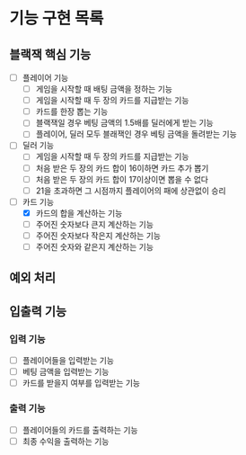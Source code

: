 # 기능 구현 목록

## 블랙잭 핵심 기능

- [ ] 플레이어 기능
    - [ ] 게임을 시작할 때 배팅 금액을 정하는 기능
    - [ ] 게임을 시작할 때 두 장의 카드를 지급받는 기능
    - [ ] 카드를 한장 뽑는 기능
    - [ ] 블랙잭일 경우 베팅 금액의 1.5배를 딜러에게 받는 기능
    - [ ] 플레이어, 딜러 모두 블래잭인 경우 베팅 금액을 돌려받는 기능
- [ ] 딜러 기능
    - [ ] 게임을 시작할 때 두 장의 카드를 지급받는 기능
    - [ ] 처음 받은 두 장의 카드 합이 16이하면 카드 추가 뽑기
    - [ ] 처음 받은 두 장의 카드 합이 17이상이면 뽑을 수 없다
    - [ ] 21을 초과하면 그 시점까지 플레이어의 패에 상관없이 승리
- [ ] 카드 기능
    - [x] 카드의 합을 계산하는 기능
    - [ ] 주어진 숫자보다 큰지 계산하는 기능
    - [ ] 주어진 숫자보다 작은지 계산하는 기능
    - [ ] 주어진 숫자와 같은지 계산하는 기능

## 예외 처리

## 입출력 기능

### 입력 기능

- [ ] 플레이어들을 입력받는 기능
- [ ] 베팅 금액을 입력받는 기능
- [ ] 카드를 받을지 여부를 입력받는 기능

### 출력 기능

- [ ] 플레이어들의 카드를 출력하는 기능
- [ ] 최종 수익을 출력하는 기능